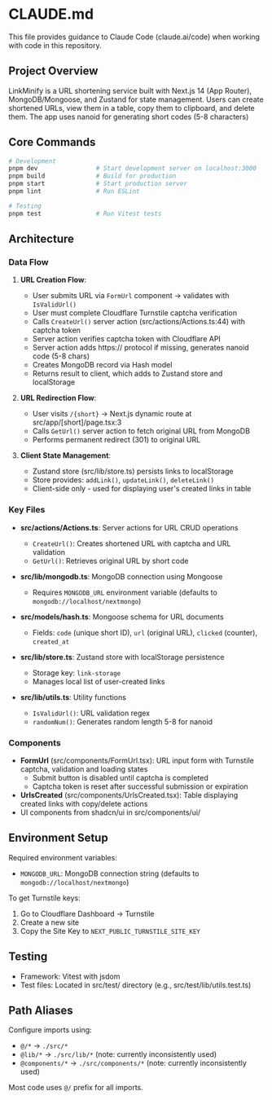 # CLAUDE.md

This file provides guidance to Claude Code (claude.ai/code) when working with code in this repository.

## Project Overview

LinkMinify is a URL shortening service built with Next.js 14 (App Router), MongoDB/Mongoose, and Zustand for state management. Users can create shortened URLs, view them in a table, copy them to clipboard, and delete them. The app uses nanoid for generating short codes (5-8 characters) 

## Core Commands

```bash
# Development
pnpm dev                # Start development server on localhost:3000
pnpm build              # Build for production
pnpm start              # Start production server
pnpm lint               # Run ESLint

# Testing
pnpm test               # Run Vitest tests
```

## Architecture

### Data Flow

1. **URL Creation Flow**:
   - User submits URL via `FormUrl` component → validates with `IsValidUrl()`
   - User must complete Cloudflare Turnstile captcha verification
   - Calls `CreateUrl()` server action (src/actions/Actions.ts:44) with captcha token
   - Server action verifies captcha token with Cloudflare API
   - Server action adds https:// protocol if missing, generates nanoid code (5-8 chars)
   - Creates MongoDB record via Hash model
   - Returns result to client, which adds to Zustand store and localStorage

2. **URL Redirection Flow**:
   - User visits `/{short}` → Next.js dynamic route at src/app/[short]/page.tsx:3
   - Calls `GetUrl()` server action to fetch original URL from MongoDB
   - Performs permanent redirect (301) to original URL

3. **Client State Management**:
   - Zustand store (src/lib/store.ts) persists links to localStorage
   - Store provides: `addLink()`, `updateLink()`, `deleteLink()`
   - Client-side only - used for displaying user's created links in table

### Key Files

- **src/actions/Actions.ts**: Server actions for URL CRUD operations
  - `CreateUrl()`: Creates shortened URL with captcha and URL validation
  - `GetUrl()`: Retrieves original URL by short code

- **src/lib/mongodb.ts**: MongoDB connection using Mongoose
  - Requires `MONGODB_URL` environment variable (defaults to `mongodb://localhost/nextmongo`)

- **src/models/hash.ts**: Mongoose schema for URL documents
  - Fields: `code` (unique short ID), `url` (original URL), `clicked` (counter), `created_at`

- **src/lib/store.ts**: Zustand store with localStorage persistence
  - Storage key: `link-storage`
  - Manages local list of user-created links

- **src/lib/utils.ts**: Utility functions
  - `IsValidUrl()`: URL validation regex
  - `randomNum()`: Generates random length 5-8 for nanoid

### Components

- **FormUrl** (src/components/FormUrl.tsx): URL input form with Turnstile captcha, validation and loading states
  - Submit button is disabled until captcha is completed
  - Captcha token is reset after successful submission or expiration
- **UrlsCreated** (src/components/UrlsCreated.tsx): Table displaying created links with copy/delete actions
- UI components from shadcn/ui in src/components/ui/

## Environment Setup

Required environment variables:
- `MONGODB_URL`: MongoDB connection string (defaults to `mongodb://localhost/nextmongo`)

To get Turnstile keys:
1. Go to Cloudflare Dashboard → Turnstile
2. Create a new site
3. Copy the Site Key to `NEXT_PUBLIC_TURNSTILE_SITE_KEY`


## Testing

- Framework: Vitest with jsdom
- Test files: Located in src/test/ directory (e.g., src/test/lib/utils.test.ts)

## Path Aliases

Configure imports using:
- `@/*` → `./src/*`
- `@lib/*` → `./src/lib/*` (note: currently inconsistently used)
- `@components/*` → `./src/components/*` (note: currently inconsistently used)

Most code uses `@/` prefix for all imports.

